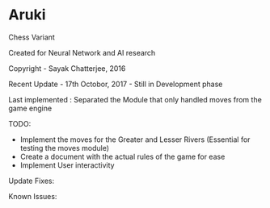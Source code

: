 # Aruki

Chess Variant

Created for Neural Network and AI research

Copyright - Sayak Chatterjee, 2016

Recent Update - 17th Octobor, 2017 - Still in Development phase

Last implemented : Separated the Module that only handled moves from the game engine

TODO: 
- Implement the moves for the Greater and Lesser Rivers (Essential for testing the moves module)
- Create a document with the actual rules of the game for ease
- Implement User interactivity

Update Fixes:

Known Issues:

